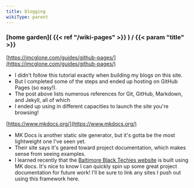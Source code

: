 ```yaml
---
title: blogging
wikiType: parent
---
```

### [home garden]( {{< ref "/wiki-pages" >}} ) / {{< param "title" >}}
[https://jmcglone.com/guides/github-pages/](https://jmcglone.com/guides/github-pages/)
- I didn't follow this tutorial exactly when building my blogs on this site.
- But I completed some of the steps and ended up hosting on GitHub Pages (so easy!).
- The post above lists numerous references for Git, GitHub, Markdown, and Jekyll, all of which
- I ended up using in different capacities to launch the site you're browsing!				

[https://www.mkdocs.org/](https://www.mkdocs.org/)
- MK Docs is another static site generator, but it's gotta be the most lightweight one I've seen yet.
- Their site says it's geared toward project documentation, which makes sense from seeing examples.
- I learned recently that the [Baltimore Black Techies website](http://bmoreblack.tech) 
is built using MK docs. It's nice to know I can quickly spin up some great project documentation for 
future work! I'll be sure to link any sites I push out using this framework here. 
